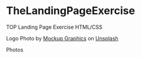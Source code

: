 # TheLandingPageExercise
TOP Landing Page Exercise HTML/CSS


Logo
Photo by <a href="https://unsplash.com/@mockupgraphics?utm_content=creditCopyText&utm_medium=referral&utm_source=unsplash">Mockup Graphics</a> on <a href="https://unsplash.com/photos/red-chili-on-white-background-nZUQgW0FVnc?utm_content=creditCopyText&utm_medium=referral&utm_source=unsplash">Unsplash</a>

Photos
